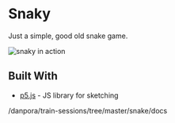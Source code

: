 # Snaky

Just a simple, good old snake game.

![snaky in action](https://github.com/danpora/danpora/train-sessions/tree/master/snake/docs)


## Built With

* [p5.js](https://p5js.org/) - JS library for sketching


/danpora/train-sessions/tree/master/snake/docs

